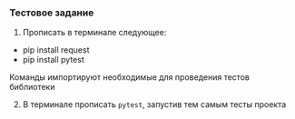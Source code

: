 ### Тестовое задание
1. Прописать в терминале следующее:
- pip install request 
- pip install pytest 

Команды импортируют необходимые для проведения тестов библиотеки


2. В терминале прописать `pytest`, запустив тем самым тесты проекта